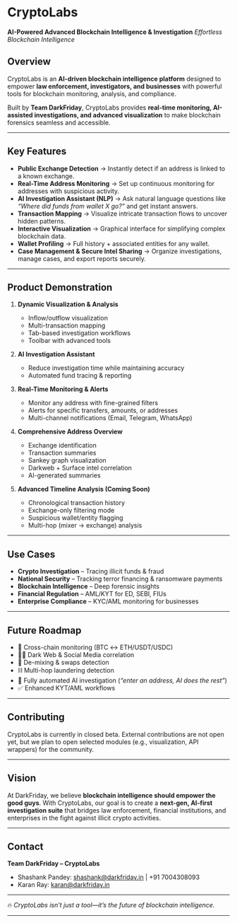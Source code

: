 

# CryptoLabs

**AI-Powered Advanced Blockchain Intelligence & Investigation**
*Effortless Blockchain Intelligence*


## Overview

CryptoLabs is an **AI-driven blockchain intelligence platform** designed to empower **law enforcement, investigators, and businesses** with powerful tools for blockchain monitoring, analysis, and compliance.

Built by **Team DarkFriday**, CryptoLabs provides **real-time monitoring, AI-assisted investigations, and advanced visualization** to make blockchain forensics seamless and accessible.

---

## Key Features

* **Public Exchange Detection** → Instantly detect if an address is linked to a known exchange.
* **Real-Time Address Monitoring** → Set up continuous monitoring for addresses with suspicious activity.
* **AI Investigation Assistant (NLP)** → Ask natural language questions like *“Where did funds from wallet X go?”* and get instant answers.
* **Transaction Mapping** → Visualize intricate transaction flows to uncover hidden patterns.
* **Interactive Visualization** → Graphical interface for simplifying complex blockchain data.
* **Wallet Profiling** → Full history + associated entities for any wallet.
* **Case Management & Secure Intel Sharing** → Organize investigations, manage cases, and export reports securely.

---

## Product Demonstration

1. **Dynamic Visualization & Analysis**

   * Inflow/outflow visualization
   * Multi-transaction mapping
   * Tab-based investigation workflows
   * Toolbar with advanced tools

2. **AI Investigation Assistant**

   * Reduce investigation time while maintaining accuracy
   * Automated fund tracing & reporting

3. **Real-Time Monitoring & Alerts**

   * Monitor any address with fine-grained filters
   * Alerts for specific transfers, amounts, or addresses
   * Multi-channel notifications (Email, Telegram, WhatsApp)

4. **Comprehensive Address Overview**

   * Exchange identification
   * Transaction summaries
   * Sankey graph visualization
   * Darkweb + Surface intel correlation
   * AI-generated summaries

5. **Advanced Timeline Analysis (Coming Soon)**

   * Chronological transaction history
   * Exchange-only filtering mode
   * Suspicious wallet/entity flagging
   * Multi-hop (mixer → exchange) analysis

---

## Use Cases

* **Crypto Investigation** – Tracing illicit funds & fraud
* **National Security** – Tracking terror financing & ransomware payments
* **Blockchain Intelligence** – Deep forensic insights
* **Financial Regulation** – AML/KYT for ED, SEBI, FIUs
* **Enterprise Compliance** – KYC/AML monitoring for businesses

---

## Future Roadmap

* 🔗 Cross-chain monitoring (BTC ↔ ETH/USDT/USDC)
* 🕵️‍♂️ Dark Web & Social Media correlation
* 💱 De-mixing & swaps detection
* ⛓️ Multi-hop laundering detection
* 🤖 Fully automated AI investigation (*“enter an address, AI does the rest”*)
* ✅ Enhanced KYT/AML workflows

---

## Contributing

CryptoLabs is currently in closed beta. External contributions are not open yet, but we plan to open selected modules (e.g., visualization, API wrappers) for the community.

---

## Vision

At DarkFriday, we believe **blockchain intelligence should empower the good guys**. With CryptoLabs, our goal is to create a **next-gen, AI-first investigation suite** that bridges law enforcement, financial institutions, and enterprises in the fight against illicit crypto activities.

---

## Contact

**Team DarkFriday – CryptoLabs**

* Shashank Pandey: [shashank@darkfriday.in](mailto:shashank@darkfriday.in) | +91 7004308093
* Karan Ray: [karan@darkfriday.in](mailto:karan@darkfriday.in)

---

🔥 *CryptoLabs isn’t just a tool—it’s the future of blockchain intelligence.*

---
